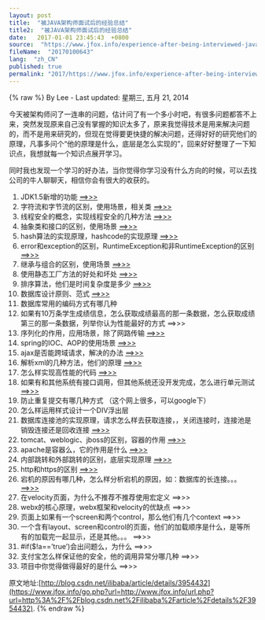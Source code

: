 ```yaml
---
layout: post
title:  "被JAVA架构师面试后的经验总结"
title2:  "被JAVA架构师面试后的经验总结"
date:   2017-01-01 23:45:43  +0800
source:  "https://www.jfox.info/experience-after-being-interviewed-java-architect.html"
fileName:  "20170100643"
lang:  "zh_CN"
published: true
permalink: "2017/https://www.jfox.info/experience-after-being-interviewed-java-architect.html"
---
```

{% raw %}
By Lee - Last updated: 星期三, 五月 21, 2014

今天被架构师问了一连串的问题，估计问了有一个多小时吧，有很多问题都答不上来，突然发现原来自己没有掌握的知识太多了，原来我觉得技术是用来解决问题的，而不是用来研究的，但现在觉得要更快捷的解决问题，还得好好的研究他们的原理，凡事多问个“他的原理是什么，底层是怎么实现的”，回来好好整理了一下知识点，我想就每一个知识点展开学习。

 同时我也发现一个学习的好办法，当你觉得你学习没有什么方向的时候，可以去找公司的牛人聊聊天，相信你会有很大的收获的。

1. JDK1.5新增的功能   [==>>>](https://www.jfox.info/go.php?url=http://www.cnblogs.com/CQITCS02370236/archive/2006/02/27/339198.html)
2. 字符流和字节流的区别，使用场景，相关类   [==>>>](https://www.jfox.info/go.php?url=http://blog.csdn.net/ilibaba/archive/2009/03/04/3955799.aspx)
3. 线程安全的概念，实现线程安全的几种方法  [ ==>>>](https://www.jfox.info/go.php?url=http://www.ibm.com/developerworks/cn/java/threadsafe/)
4. 抽象类和接口的区别，使用场景   [==>>>](https://www.jfox.info/go.php?url=http://dev.yesky.com/436/7581936.shtml)
5. hash算法的实现原理，hashcode的实现原理   [==>>>](https://www.jfox.info/go.php?url=http://blog.csdn.net/ilibaba/archive/2009/03/05/3960142.aspx)
6. error和exception的区别，RuntimeException和非RuntimeException的区别   [==>>>](https://www.jfox.info/go.php?url=http://blog.csdn.net/ilibaba/archive/2009/03/07/3965359.aspx)
7. 继承与组合的区别，使用场景   [==>>>](https://www.jfox.info/go.php?url=http://blog.csdn.net/ilibaba/archive/2009/03/08/3969050.aspx)
8. 使用静态工厂方法的好处和坏处   [==>>>](https://www.jfox.info/go.php?url=http://blog.csdn.net/ilibaba/archive/2009/01/10/3746123.aspx)
9. 排序算法，他们是时间复杂度是多少  [ ==>>>](https://www.jfox.info/go.php?url=http://blog.csdn.net/ilibaba/archive/2009/03/09/3971995.aspx)
10. 数据库设计原则、范式   [==>>>](https://www.jfox.info/go.php?url=http://www.ibm.com/developerworks/cn/data/library/techarticles/dm-0605jiangt/)
11. 数据库常用的编码方式有哪几种
12. 如果有10万条学生成绩信息，怎么获取成绩最高的那一条数据，怎么获取成绩第三的那一条数据，列举你认为性能最好的方式   ==>>>
13. 序列化的作用，应用场景，除了网路传输   [==>>>](https://www.jfox.info/go.php?url=http://blog.csdn.net/ilibaba/archive/2009/03/10/3975680.aspx)
14. spring的IOC、AOP的使用场景   [==>>>](https://www.jfox.info/go.php?url=http://www.infoq.com/cn/articles/Simplifying-Enterprise-Apps)
15. ajax是否能跨域请求，解决的办法   [==>>>](https://www.jfox.info/go.php?url=http://blog.csdn.net/sfdev/archive/2009/02/13/3887006.aspx)
16. 解析xml的几种方法，他们的原理   [==>>>](https://www.jfox.info/go.php?url=http://blog.csdn.net/ilibaba/archive/2009/03/16/3994780.aspx)
17. 怎么样实现高性能的代码  [==>>>](https://www.jfox.info/go.php?url=http://www.java2000.net/p14894)
18. 如果有和其他系统有接口调用，但其他系统还没开发完成，怎么进行单元测试   [==>>>](https://www.jfox.info/go.php?url=http://tech.ccidnet.com/art/3539/20070809/1172211_1.html)
19. 防止重复提交有哪几种方式 （这个网上很多，可以google下）
20. 怎么样运用样式设计一个DIV浮出层
21. 数据库连接池的实现原理，请求怎么样去获取连接，，关闭连接时，连接池是销毁连接还是回收连接   [==>>>](https://www.jfox.info/go.php?url=http://blog.csdn.net/ilibaba/archive/2009/03/17/3996962.aspx)
22. tomcat、weblogic、jboss的区别，容器的作用  [ ==>>>](https://www.jfox.info/go.php?url=http://pppboy.blog.163.com/blog/static/302037962007107101528359/)
23. apache是容器么，它的作用是什么   [==>>>](https://www.jfox.info/go.php?url=http://hi.baidu.com/leivaan/blog/item/05710a82fa51e6a60df4d254.html)
24. 内部跳转和外部跳转的区别，底层实现原理   [==>>>](https://www.jfox.info/go.php?url=http://hi.baidu.com/ccst2005/blog/item/df3e76c23a20b91e0ef4778a.html)
25. http和https的区别   [==>>>](https://www.jfox.info/go.php?url=http://blog.csdn.net/ilibaba/archive/2009/03/02/3951064.aspx)
26. 宕机的原因有哪几种，怎么样分析宕机的原因，如：数据库的长连接。。。   [==>>>](https://www.jfox.info/go.php?url=http://www.java2000.net/p14902)
27. 在velocity页面，为什么不推荐不推荐使用宏定义   ==>>>
28. webx的核心原理，webx框架和velocity的优缺点   ==>>>
29. 页面上如果有一个screen和两个control，那么他们有几个context   ==>>>
30. 一个含有layout、screen和control的页面，他们的加载顺序是什么，是等所有的加载完一起显示，还是其他。。。   ==>>>
31. #if($!a==’true’)会出问题么，为什么   ==>>>
32. 支付宝怎么样保证他的安全，他的调用异常分哪几种   ==>>>
33. 项目中你觉得做得最好的是什么   ==>>>

原文地址:[http://blog.csdn.net/ilibaba/article/details/3954432](https://www.jfox.info/go.php?url=http://www.jfox.info/url.php?url=http%3A%2F%2Fblog.csdn.net%2Filibaba%2Farticle%2Fdetails%2F3954432).
{% endraw %}